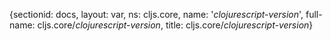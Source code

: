 {sectionid: docs, layout: var, ns: cljs.core, name: '*clojurescript-version*', full-name: cljs.core/*clojurescript-version*,
  title: cljs.core/*clojurescript-version*}
